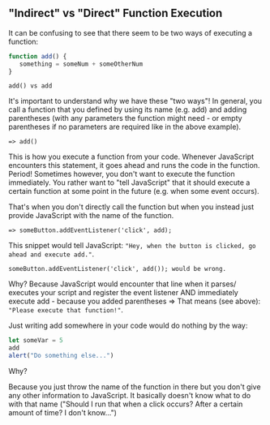## "Indirect" vs "Direct" Function Execution

It can be confusing to see that there seem to be two ways of executing a function:

```javascript
function add() {
   something = someNum + someOtherNum
}
```

`add() vs add`

It's important to understand why we have these "two ways"!
In general, you call a function that you defined by using its name (e.g. add) and adding parentheses (with any parameters the function might need - or empty parentheses if no parameters are required like in the above example).

`=> add()`

This is how you execute a function from your code. Whenever JavaScript encounters this statement, it goes ahead and runs the code in the function. Period! Sometimes however, you don't want to execute the function immediately. You rather want to "tell JavaScript" that it should execute a certain function at some point in the future (e.g. when some event occurs).

That's when you don't directly call the function but when you instead just provide JavaScript with the name of the function.

`=> someButton.addEventListener('click', add);`

This snippet would tell JavaScript: `"Hey, when the button is clicked, go ahead and execute add."`.

`someButton.addEventListener('click', add()); would be wrong.`

Why? Because JavaScript would encounter that line when it parses/ executes your script and register the event listener AND immediately execute add - because you added parentheses => That means (see above): `"Please execute that function!"`.

Just writing add somewhere in your code would do nothing by the way:

```javascript
let someVar = 5
add
alert("Do something else...")
```

Why?

Because you just throw the name of the function in there but you don't give any other information to JavaScript. It basically doesn't know what to do with that name ("Should I run that when a click occurs? After a certain amount of time? I don't know...")
